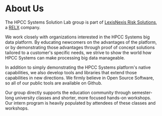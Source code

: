 # About Us

The HPCC Systems Solution Lab group is part of [LexisNexis Risk Solutions](https://risk.lexisnexis.com),
a [RELX](https://www.relx.com) company.

We work closely with organizations interested in the HPCC Systems big data platform.
By educating newcomers on the advantages of the platform, or by demonstrating those
advantages through proof of concept solutions tailored to a customer's specific needs,
we strive to show the world how HPCC Systems can make processing big data manageable.

In addition to simply demonstrating the HPCC Systems platform's native capabilities,
we also develop tools and libraries that extend those capabilities in new directions.
We firmly believe in Open Source Software, so all of our public tools are available on Github.

Our group directly supports the education community through semester-long university
classes and shorter, more focused hands-on workshops.  Our intern program is heavily
populated by attendees of these classes and workshops.


